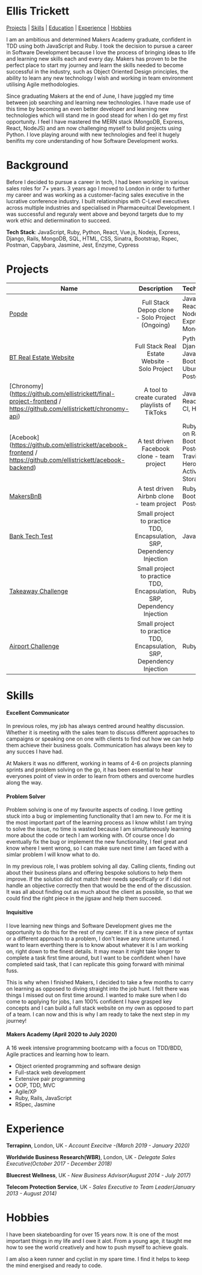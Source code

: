 # Ellis Trickett

[Projects](#Projects) | [Skills](#Skills) | [Education](#Education) | [Experience](#Experience) | [Hobbies](#Hobbies) 

I am an ambitious and determined Makers Academy graduate, confident in TDD using both JavaScript and Ruby. I took the decision to pursue a career in Software Development because I love the process of bringing ideas to life and learning new skills each and every day. Makers has proven to be the perfect place to start my journey and learn the skills needed to become successful in the industry, such as Object Oriented Design principles, the ability to learn any new technology I wish and working in team environment utilising Agile methodologies.

Since graduating Makers at the end of June, I have juggled my time between job searching and learning new technologies. I have made use of this time by becoming an even better developer and learning new technologies which will stand me in good stead for when I do get my first opportunity. I feel I have mastered the MERN stack (MongoDB, Express, React, NodeJS) and am now challenging myself to build projects using Python. I love playing around with new technologies and feel it hugely benifits my core understanding of how Software Development works.

# Background

Before I decided to pursue a career in tech, I had been working in various sales roles for 7+ years. 3 years ago I moved to London in order to further my career and was working as a customer-facing sales executive in the lucrative conference industry. I built relationships with C-Level executives across multiple industries and specialised in Pharmaceuitcal Development. I was successful and reguraly went above and beyond targets due to my work ethic and detiermination to succeed.

**Tech Stack**: JavaScript, Ruby, Python, React, Vue.js, Nodejs, Express, Django, Rails, MongoDB, SQL, HTML, CSS, Sinatra, Bootstrap, Rspec, Postman, Capybara, Jasmine, Jest, Enzyme, Cypress


# Projects


| Name                       | Description                                                                   | Technologies                     |  Testing                           |
| -------------------------- |:-----------------------------------------------------------------------------:|:-------------------|-------------------|
| [Popde](https://github.com/ellistrickett/popde)      | Full Stack Depop clone - Solo Project (Ongoing)                | JavaScript, React, Nodejs, Express, MongoDB          |   Postman    |
| [BT Real Estate Website](https://github.com/ellistrickett/btre_project)      | Full Stack Real Estate Website - Solo Project                | Python, Django, JavaScript,  Bootstrap, Ubuntu, PostgreSQL          |       |
[Chronomy](https://github.com/ellistrickett/final-project-frontend / https://github.com/ellistrickett/chronomy-api)            | A tool to create curated playlists of TikToks  | JavaScript, React, Travis CI, Heroku        | Cypress, Jest, Enzyme       | 
| [Acebook](https://github.com/ellistrickett/acebook-frontend / https://github.com/ellistrickett/acebook-backend)      | A test driven Facebook clone - team project                | Ruby, Ruby on Rails, Bootstrap, PostgreSQL, Travis CI, Heroku, Active Storage           | RSpec, Capybara      |
| [MakersBnB](https://github.com/ellistrickett/Makersbnb)       | A test driven Airbnb clone - team project                                         | Ruby, Sinatra, Bootstrap, PostgreSQL           | RSpec, Capybara                    |
| [Bank Tech Test](https://github.com/ellistrickett/bank-tech-test)            | Small project to practice TDD, Encapsulation, SRP, Dependency Injection  | Javascript         | Jest       |   
| [Takeaway Challenge](https://github.com/ellistrickett/takeaway-challenge)            | Small project to practice TDD, Encapsulation, SRP, Dependency Injection  | Ruby         | RSpec       | 
[Airport Challenge](https://github.com/ellistrickett/airport_challenge)            | Small project to practice TDD, Encapsulation, SRP, Dependency Injection  | Ruby         | RSpec       | 


# Skills

#### Excellent Communicator

In previous roles, my job has always centred around healthy discussion. Whether it is meeting with the sales team to discuss different approaches to campaigns or speaking one on one with clients to find out how we can help them achieve their business goals. Communication has always been key to any succes I have had. 

At Makers it was no different, working in teams of 4-6 on projects planning sprints and problem solving on the go, it has been essential to hear everyones point of view in order to learn from others and overcome hurdles along the way.

#### Problem Solver

Problem solving is one of my favourite aspects of coding. I love getting stuck into a bug or implementing functionality that I am new to. For me it is the most important part of the learning process as I know whilst I am trying to solve the issue, no time is wasted because I am simultaneously learning more about the code or tech I am working with. Of course once I do eventually fix the bug or implement the new functionality, I feel great and know where I went wrong, so I can make sure next time I am faced with a simlar problem I will know what to do.

In my previous role, I was problem solving all day. Calling clients, finding out about their business plans and offering bespoke solutions to help them improve. If the solution did not match their needs specifically or if I did not handle an objective correctly then that would be the end of the discussion. It was all about finding out as much about the client as possible, so that we could find the right piece in the jigsaw and help them succeed.

#### Inquisitive 

I love learning new things and Software Development gives me the opportunity to do this for the rest of my career. If it is a new piece of syntax or a different approach to a problem, I don't leave any stone unturned. I want to learn everthing there is to know about whatever it is I am working on, right down to the finest details. It may mean it might take longer to complete a task first time around, but I want to be confident when I have completed said task, that I can replicate this going forward with minimal fuss. 

This is why when I finished Makers, I decided to take a few months to carry on learning as opposed to diving straight into the job hunt. I felt there was things I missed out on first time around. I wanted to make sure when I do come to applying for jobs, I am 100% confident I have grasped key concepts and I can build a full stack website on my own as opposed to part of a team. I can now and this is why I am ready to take the next step in my journey!

#### Makers Academy (April 2020 to July 2020)

A 16 week intensive programming bootcamp with a focus on TDD/BDD, Agile practices and learning how to learn.
- Object oriented programming and software design
- Full-stack web development
- Extensive pair programming
- OOP, TDD, MVC
- Agile/XP
- Ruby, Rails, JavaScript
- RSpec, Jasmine

# Experience

**Terrapinn**, London, UK - *Account Execitve -(March 2019 - January 2020)*

**Worldwide Business Research(WBR)**, London, UK - *Delegate Sales Executive(October 2017 - December 2018)*

**Bluecrest Wellness**, UK - *New Business Advisor(August 2014 - July 2017)*

**Telecom Protection Service**, UK - *Sales Executive to Team Leader(January 2013 - August 2014)* 

# Hobbies

I have been skateboarding for over 15 years now. It is one of the most important things in my life and I owe it alot. From a young age, it taught me how to see the world creatively and how to push myself to achieve goals.

I am also a keen runner and cyclist in my spare time. I find it helps to keep the mind energised and ready to code.
